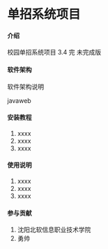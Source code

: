 # 单招系统项目

#### 介绍
校园单招系统项目
3.4 完
未完成版
#### 软件架构
软件架构说明

javaweb

#### 安装教程

1.  xxxx
2.  xxxx
3.  xxxx

#### 使用说明

1.  xxxx
2.  xxxx
3.  xxxx

#### 参与贡献

1.  沈阳北软信息职业技术学院
2.  勇帅

